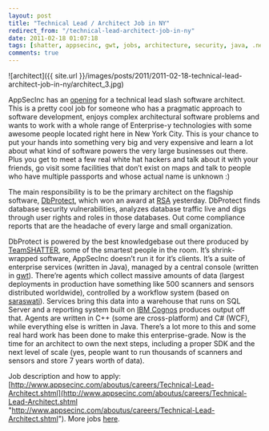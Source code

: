 ```yaml
---
layout: post
title: "Technical Lead / Architect Job in NY"
redirect_from: "/technical-lead-architect-job-in-ny"
date: 2011-02-18 01:07:18
tags: [shatter, appsecinc, gwt, jobs, architecture, security, java, .net, people]
comments: true
---
```

![architect]({{ site.url }}/images/posts/2011/2011-02-18-technical-lead-architect-job-in-ny/architect_3.jpg)

AppSecInc has an [opening](http://www.appsecinc.com/aboutus/careers/Technical-Lead-Architect.shtml) for a technical lead slash software architect. This is a pretty cool job for someone who has a pragmatic approach to software development, enjoys complex architectural software problems and wants to work with a whole range of Enterprise-y technologies with some awesome people located right here in New York City. This is your chance to put your hands into something very big and very expensive and learn a lot about what kind of software powers the very large businesses out there. Plus you get to meet a few real white hat hackers and talk about it with your friends, go visit some facilities that don’t exist on maps and talk to people who have multiple passports and whose actual name is unknown :)

The main responsibility is to be the primary architect on the flagship software, [DbProtect](http://www.appsecinc.com/products/dbprotect/index.shtml), which won an award at [RSA](http://www.rsaconference.com/2011/usa/) yesterday. DbProtect finds database security vulnerabilities, analyzes database traffic live and digs through user rights and roles in those databases. Out come compliance reports that are the headache of every large and small organization.

DbProtect is powered by the best knowledgebase out there produced by [TeamSHATTER](http://www.teamshatter.com/), some of the smartest people in the room. It’s shrink-wrapped software, AppSecInc doesn’t run it for it’s clients. It’s a suite of enterprise services (written in Java), managed by a central console (written in [gwt](http://code.google.com/webtoolkit/)). There’re agents which collect massive amounts of data (largest deployments in production have something like 500 scanners and sensors distributed worldwide), controlled by a workflow system (based on [saraswati](http://code.google.com/p/sarasvati/)). Services bring this data into a warehouse that runs on SQL Server and a reporting system built on [IBM Cognos](http://www-01.ibm.com/software/data/cognos/) produces output off that. Agents are written in C++ (some are cross-platform) and C# (WCF), while everything else is written in Java. There’s a lot more to this and some real hard work has been done to make this enterprise-grade. Now is the time for an architect to own the next steps, including a proper SDK and the next level of scale (yes, people want to run thousands of scanners and sensors and store 7 years worth of data).

Job description and how to apply: [http://www.appsecinc.com/aboutus/careers/Technical-Lead-Architect.shtml](http://www.appsecinc.com/aboutus/careers/Technical-Lead-Architect.shtml "http://www.appsecinc.com/aboutus/careers/Technical-Lead-Architect.shtml"). More jobs [here](http://www.appsecinc.com/aboutus/careers/positions.shtml).

